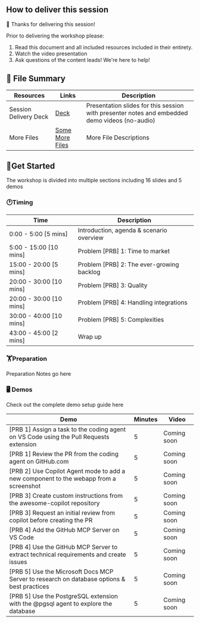 ## How to deliver this session

🥇 Thanks for delivering this session!

Prior to delivering the workshop please:

1.  Read this document and all included resources included in their entirety.
2.  Watch the video presentation
3.  Ask questions of the content leads! We're here to help!


## 📁 File Summary

| Resources          | Links                            | Description |
|-------------------|----------------------------------|-------------------|
| Session Delivery Deck     |  [Deck](https://aka.ms/) | Presentation slides for this session with presenter notes and embedded demo videos (no-audio) |
| More Files     |  [Some More Files](https://aka.ms/) | More File Descriptions |


## 🚀Get Started

The workshop is divided into multiple sections including 16 slides and 5 demos

### 🕐Timing

| Time        | Description 
--------------|-------------
0:00 - 5:00 [5 mins]  | Introduction, agenda & scenario overview
5:00 - 15:00 [10 mins]  | Problem [PRB] 1: Time to market 
15:00 - 20:00 [5 mins] | Problem [PRB] 2: The ever-growing backlog 
20:00 - 30:00 [10 mins]  | Problem [PRB] 3: Quality 
20:00 - 30:00 [10 mins]  | Problem [PRB] 4: Handling integrations
30:00 - 40:00 [10 mins]  | Problem [PRB] 5: Complexities
43:00 - 45:00 [2 mins]  | Wrap up

### 🏋️Preparation
Preparation Notes go here

### 🖥️ Demos

Check out the complete demo setup guide here

| Demo        | Minutes | Video 
--------------|------------- | ---------------
[PRB 1] Assign a task to the coding agent on VS Code using the Pull Requests extension | 5 | Coming soon
[PRB 1] Review the PR from the coding agent on GitHub.com  | 5 | Coming soon
[PRB 2] Use Copilot Agent mode to add a new component to the webapp from a screenshot  | 5 | Coming soon
[PRB 3] Create custom instructions from the awesome-copilot repository  | 5 | Coming soon
[PRB 3] Request an initial review from copilot before creating the PR  | 5 | Coming soon
[PRB 4] Add the GitHub MCP Server on VS Code  | 5 | Coming soon
[PRB 4] Use the GitHub MCP Server to extract technical requirements and create issues  | 5 | Coming soon
[PRB 5] Use the Microsoft Docs MCP Server to research on database options & best practices  | 5 | Coming soon
[PRB 5] Use the PostgreSQL extension with the @pgsql agent to explore the database  | 5 | Coming soon